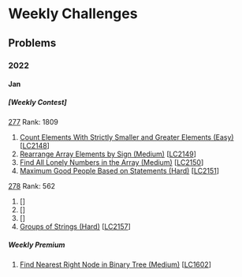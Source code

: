 # Weekly Challenges

## Problems

### 2022

#### Jan

##### [Weekly Contest]

[277](https://leetcode.com/contest/weekly-contest-277/) Rank: 1809

1. [Count Elements With Strictly Smaller and Greater Elements (Easy)](Count-Elements-With-Strictly-Smaller-and-Greater-Elements-(Easy).py)
[[LC2148](https://leetcode.com/contest/weekly-contest-277/problems/count-elements-with-strictly-smaller-and-greater-elements/)]
1. [Rearrange Array Elements by Sign (Medium)](Rearrange-Array-Elements-by-Sign-(Medium).py)
[[LC2149](https://leetcode.com/contest/weekly-contest-277/problems/rearrange-array-elements-by-sign/)]
1. [Find All Lonely Numbers in the Array (Medium)](Find-All-Lonely-Numbers-in-the-Array-(Medium).py)
[[LC2150](https://leetcode.com/contest/weekly-contest-277/problems/find-all-lonely-numbers-in-the-array/)]
1. [Maximum Good People Based on Statements (Hard)](Maximum-Good-People-Based-on-Statements-(Hard).py)
[[LC2151](https://leetcode.com/contest/weekly-contest-277/problems/maximum-good-people-based-on-statements/)]

[278](https://leetcode.com/contest/weekly-contest-278/) Rank: 562

1. []()
[[]()]
1. []()
[[]()]
1. []()
[[]()]
1. [Groups of Strings (Hard)](Groups-of-Strings-(Hard).py)
[[LC2157](https://leetcode.com/contest/weekly-contest-278/problems/groups-of-strings/)]

##### Weekly Premium

1. [Find Nearest Right Node in Binary Tree (Medium)](Find-Nearest-Right-Node-in-Binary-Tree-(Medium).py)
[[LC1602](https://leetcode.com/problems/find-nearest-right-node-in-binary-tree/)]
